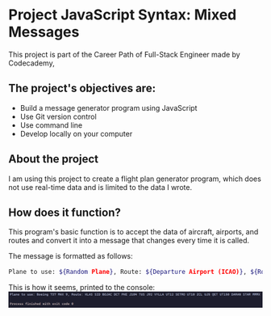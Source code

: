 # Project JavaScript Syntax: Mixed Messages

This project is part of the Career Path of Full-Stack Engineer made by Codecademy,


## The project's objectives are:

- Build a message generator program using JavaScript
- Use Git version control
- Use command line
- Develop locally on your computer


## About the project

I am using this project to create a flight plan generator program, which does not use real-time data and is limited to the data I wrote.


##  How does it function?

This program's basic function is to accept the data of aircraft, airports, and routes and convert it into a message that changes every time it is called.

The message is formatted as follows:

```sh
Plane to use: ${Random Plane}, Route: ${Departure Airport (ICAO)}, ${Route (Airways, Fixes, VOR’s)}, ${Arrival Airport (ICAO)}. 
```

This is how it seems, printed to the console: 
![Example](images/example.png)